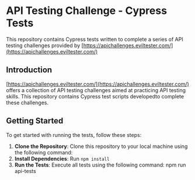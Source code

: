 # API Testing Challenge - Cypress Tests

This repository contains Cypress tests written to complete a series of API testing challenges provided by [https://apichallenges.eviltester.com/](https://apichallenges.eviltester.com/)

## Introduction

[https://apichallenges.eviltester.com/](https://apichallenges.eviltester.com/) offers a collection of API testing challenges aimed at practicing API testing skills. This repository contains Cypress test scripts developedto complete these challenges.

## Getting Started

To get started with running the tests, follow these steps:

1. **Clone the Repository**: Clone this repository to your local machine using the following command:
2. **Install Dependencies**: Run `npm install`
3. **Run the Tests**: Execute all tests using the following command: npm run api-tests
